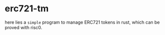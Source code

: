 # erc721-tm
here lies a `simple` program to manage ERC721 tokens in rust, which can be proved with risc0.
